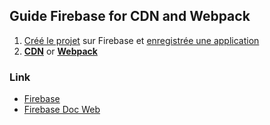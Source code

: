 ## Guide Firebase for CDN and Webpack

1. [Créé le projet](https://firebase.google.com/docs/web/setup?authuser=2#create-firebase-project) sur Firebase et [enregistrée une application](https://firebase.google.com/docs/web/setup?authuser=2#register-app)
2. [**CDN**](https://github.com/TheveninKillian/Guide-Firebase/tree/master/Firebase-url) or [**Webpack**](https://github.com/TheveninKillian/Guide-Firebase/tree/master/Firebase-webpack)

### Link
- [Firebase](https://firebase.google.com/?hl=fr)
- [Firebase Doc Web](https://firebase.google.com/docs/web/setup?hl=fr)